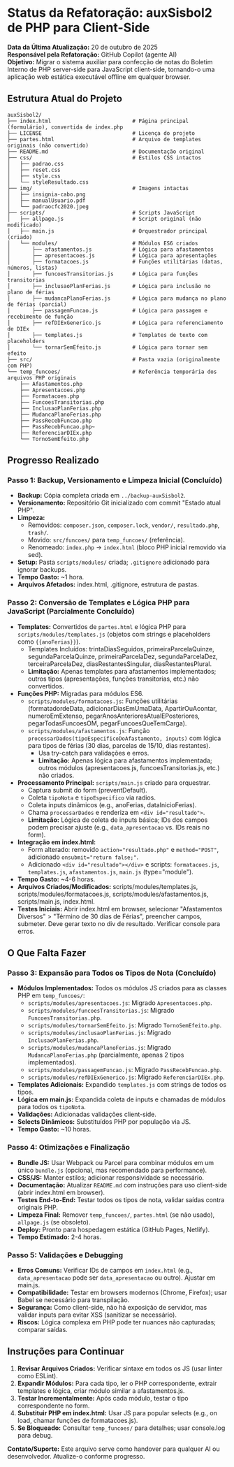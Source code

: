 # Status da Refatoração: auxSisbol2 de PHP para Client-Side

**Data da Última Atualização:** 20 de outubro de 2025  
**Responsável pela Refatoração:** GitHub Copilot (agente AI)  
**Objetivo:** Migrar o sistema auxiliar para confecção de notas do Boletim Interno de PHP server-side para JavaScript client-side, tornando-o uma aplicação web estática executável offline em qualquer browser.

## Estrutura Atual do Projeto
```
auxSisbol2/
├── index.html                          # Página principal (formulário), convertida de index.php
├── LICENSE                             # Licença do projeto
├── partes.html                         # Arquivo de templates originais (não convertido)
├── README.md                           # Documentação original
├── css/                                # Estilos CSS intactos
│   ├── padrao.css
│   ├── reset.css
│   ├── style.css
│   └── styleResultado.css
├── img/                                # Imagens intactas
│   ├── insignia-cabo.png
│   ├── manualUsuario.pdf
│   └── padraocfc2020.jpeg
├── scripts/                            # Scripts JavaScript
│   ├── allpage.js                      # Script original (não modificado)
│   ├── main.js                         # Orquestrador principal (criado)
│   └── modules/                        # Módulos ES6 criados
│       ├── afastamentos.js             # Lógica para afastamentos
│       ├── apresentacoes.js            # Lógica para apresentações
│       ├── formatacoes.js              # Funções utilitárias (datas, números, listas)
│       ├── funcoesTransitorias.js      # Lógica para funções transitorias
│       ├── inclusaoPlanFerias.js       # Lógica para inclusão no plano de férias
│       ├── mudancaPlanoFerias.js       # Lógica para mudança no plano de férias (parcial)
│       ├── passagemFuncao.js           # Lógica para passagem e recebimento de função
│       ├── refDIExGenerico.js          # Lógica para referenciamento de DIEx
│       ├── templates.js                # Templates de texto com placeholders
│       └── tornarSemEfeito.js          # Lógica para tornar sem efeito
├── src/                                # Pasta vazia (originalmente com PHP)
└── temp_funcoes/                       # Referência temporária dos arquivos PHP originais
    ├── Afastamentos.php
    ├── Apresentacoes.php
    ├── Formatacoes.php
    ├── FuncoesTransitorias.php
    ├── InclusaoPlanFerias.php
    ├── MudancaPlanoFerias.php
    ├── PassRecebFuncao.php
    ├── PassRecebFuncao.php~
    ├── ReferenciarDIEx.php
    └── TornoSemEfeito.php
```

## Progresso Realizado

### Passo 1: Backup, Versionamento e Limpeza Inicial (Concluído)
- **Backup:** Cópia completa criada em `../backup-auxSisbol2`.
- **Versionamento:** Repositório Git inicializado com commit "Estado atual PHP".
- **Limpeza:**
  - Removidos: `composer.json`, `composer.lock`, `vendor/`, `resultado.php`, `trash/`.
  - Movido: `src/funcoes/` para `temp_funcoes/` (referência).
  - Renomeado: `index.php` → `index.html` (bloco PHP inicial removido via sed).
- **Setup:** Pasta `scripts/modules/` criada; `.gitignore` adicionado para ignorar backups.
- **Tempo Gasto:** ~1 hora.
- **Arquivos Afetados:** index.html, .gitignore, estrutura de pastas.

### Passo 2: Conversão de Templates e Lógica PHP para JavaScript (Parcialmente Concluído)
- **Templates:** Convertidos de `partes.html` e lógica PHP para `scripts/modules/templates.js` (objetos com strings e placeholders como `{{anoFerias}}`).
  - Templates Incluídos: trintaDiasSeguidos, primeiraParcelaQuinze, segundaParcelaQuinze, primeiraParcelaDez, segundaParcelaDez, terceiraParcelaDez, diasRestantesSingular, diasRestantesPlural.
  - **Limitação:** Apenas templates para afastamentos implementados; outros tipos (apresentações, funções transitorias, etc.) não convertidos.
- **Funções PHP:** Migradas para módulos ES6.
  - `scripts/modules/formatacoes.js`: Funções utilitárias (formatadordeData, adicionarDiasEmUmaData, ApartirOuAcontar, numeroEmExtenso, pegarAnosAnterioresAtualEPosteriores, pegarTodasFuncoesOM, pegarFuncoesQueTemCarga).
  - `scripts/modules/afastamentos.js`: Função `processarDados(tipoEspecificoDoAfastamento, inputs)` com lógica para tipos de férias (30 dias, parcelas de 15/10, dias restantes).
    - Usa try-catch para validações e erros.
    - **Limitação:** Apenas lógica para afastamentos implementada; outros módulos (apresentacoes.js, funcoesTransitorias.js, etc.) não criados.
- **Processamento Principal:** `scripts/main.js` criado para orquestrar.
  - Captura submit do form (preventDefault).
  - Coleta `tipoNota` e `tipoEspecifico` via radios.
  - Coleta inputs dinâmicos (e.g., anoFerias, dataInicioFerias).
  - Chama `processarDados` e renderiza em `<div id="resultado">`.
  - **Limitação:** Lógica de coleta de inputs básica; IDs dos campos podem precisar ajuste (e.g., `data_apresentacao` vs. IDs reais no form).
- **Integração em index.html:**
  - Form alterado: removido `action="resultado.php"` e `method="POST"`, adicionado `onsubmit="return false;"`.
  - Adicionado `<div id="resultado"></div>` e scripts: `formatacoes.js`, `templates.js`, `afastamentos.js`, `main.js` (type="module").
- **Tempo Gasto:** ~4-6 horas.
- **Arquivos Criados/Modificados:** scripts/modules/templates.js, scripts/modules/formatacoes.js, scripts/modules/afastamentos.js, scripts/main.js, index.html.
- **Testes Iniciais:** Abrir index.html em browser, selecionar "Afastamentos Diversos" > "Término de 30 dias de Férias", preencher campos, submeter. Deve gerar texto no div de resultado. Verificar console para erros.

## O Que Falta Fazer

### Passo 3: Expansão para Todos os Tipos de Nota (Concluído)
- **Módulos Implementados:** Todos os módulos JS criados para as classes PHP em `temp_funcoes/`:
  - `scripts/modules/apresentacoes.js`: Migrado `Apresentacoes.php`.
  - `scripts/modules/funcoesTransitorias.js`: Migrado `FuncoesTransitorias.php`.
  - `scripts/modules/tornarSemEfeito.js`: Migrado `TornoSemEfeito.php`.
  - `scripts/modules/inclusaoPlanFerias.js`: Migrado `InclusaoPlanFerias.php`.
  - `scripts/modules/mudancaPlanoFerias.js`: Migrado `MudancaPlanoFerias.php` (parcialmente, apenas 2 tipos implementados).
  - `scripts/modules/passagemFuncao.js`: Migrado `PassRecebFuncao.php`.
  - `scripts/modules/refDIExGenerico.js`: Migrado `ReferenciarDIEx.php`.
- **Templates Adicionais:** Expandido `templates.js` com strings de todos os tipos.
- **Lógica em main.js:** Expandida coleta de inputs e chamadas de módulos para todos os `tipoNota`.
- **Validações:** Adicionadas validações client-side.
- **Selects Dinâmicos:** Substituídos PHP por população via JS.
- **Tempo Gasto:** ~10 horas.

### Passo 4: Otimizações e Finalização
- **Bundle JS:** Usar Webpack ou Parcel para combinar módulos em um único `bundle.js` (opcional, mas recomendado para performance).
- **CSS/JS:** Manter estilos; adicionar responsividade se necessário.
- **Documentação:** Atualizar `README.md` com instruções para uso client-side (abrir index.html em browser).
- **Testes End-to-End:** Testar todos os tipos de nota, validar saídas contra originais PHP.
- **Limpeza Final:** Remover `temp_funcoes/`, `partes.html` (se não usado), `allpage.js` (se obsoleto).
- **Deploy:** Pronto para hospedagem estática (GitHub Pages, Netlify).
- **Tempo Estimado:** 2-4 horas.

### Passo 5: Validações e Debugging
- **Erros Comuns:** Verificar IDs de campos em `index.html` (e.g., `data_apresentacao` pode ser `data_apresentacao` ou outro). Ajustar em main.js.
- **Compatibilidade:** Testar em browsers modernos (Chrome, Firefox); usar Babel se necessário para transpilação.
- **Segurança:** Como client-side, não há exposição de servidor, mas validar inputs para evitar XSS (sanitizar se necessário).
- **Riscos:** Lógica complexa em PHP pode ter nuances não capturadas; comparar saídas.

## Instruções para Continuar
1. **Revisar Arquivos Criados:** Verificar sintaxe em todos os JS (usar linter como ESLint).
2. **Expandir Módulos:** Para cada tipo, ler o PHP correspondente, extrair templates e lógica, criar módulo similar a afastamentos.js.
3. **Testar Incrementalmente:** Após cada módulo, testar o tipo correspondente no form.
4. **Substituir PHP em index.html:** Usar JS para popular selects (e.g., on load, chamar funções de formatacoes.js).
5. **Se Bloqueado:** Consultar `temp_funcoes/` para detalhes; usar console.log para debug.

**Contato/Suporte:** Este arquivo serve como handover para qualquer AI ou desenvolvedor. Atualize-o conforme progresso.
